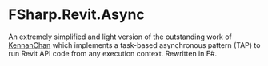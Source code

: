 # FSharp.Revit.Async

An extremely simplified and light version of the outstanding work of [KennanChan](https://github.com/KennanChan/Revit.Async)
which implements a task-based asynchronous pattern (TAP) to run Revit API code from any execution context. Rewritten in F#.

